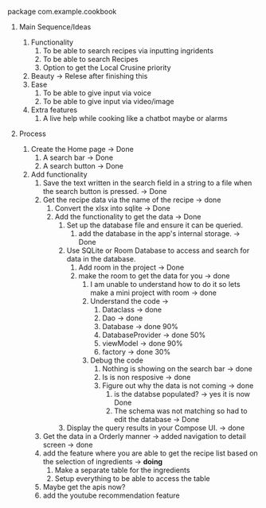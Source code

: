 package com.example.cookbook

1. Main Sequence/Ideas 
    1. Functionality 
        1. To be able to search recipes via inputting ingridents 
        2. To be able to search Recipes
        3. Option to get the Local Crusine priority
    2. Beauty  -> Relese after finishing this
    3. Ease
        1. To be able to give input via voice
        2. To be able to give input via video/image
    4. Extra features
        1. A live help while cooking like a chatbot maybe or alarms 

2. Process
   1. Create the Home page -> Done
      1. A search bar  -> Done
      2. A search button -> Done
   2. Add functionality 
      1. Save the text written in the search field in a string to a file when the search button is pressed.  -> Done
      2. Get the recipe data via the name of the recipe -> done
         1. Convert the xlsx into sqlite -> Done
         2. Add the functionality to get the data  -> Done
            1. Set up the database file and ensure it can be queried.
               1. add the database in the app's internal storage. -> Done
            2. Use SQLite or Room Database to access and search for data in the database.
               1. Add room in the project -> Done
               2. make the room to get the data for you -> done
                  1. I am unable to understand how to do it so lets make a mini project with room -> done
                  2. Understand the code -> 
                     1. Dataclass -> done
                     2. Dao -> done
                     3. Database -> done 90%
                     4. DatabaseProvider -> done 50%
                     5. viewModel -> done 90%
                     6. factory -> done 30%
                  3. Debug the code 
                     1. Nothing is showing on the search bar -> done
                     2. Is is non resposive -> done
                     3. Figure out why the data is not coming -> done
                        1. is the databse populated? -> yes it is now Done
                        2. The schema was not matching so had to edit the database -> Done 
            3. Display the query results in your Compose UI.  -> done
      3. Get the data in a Orderly manner -> added navigation to detail screen -> done
      4. add the feature where you are able to get the recipe list based on the selection of ingredients -> **doing**
         1. Make a separate table for the ingredients 
         2. Setup everything to be able to access the table
      5. Maybe get the apis now?
      6. add the youtube recommendation feature 